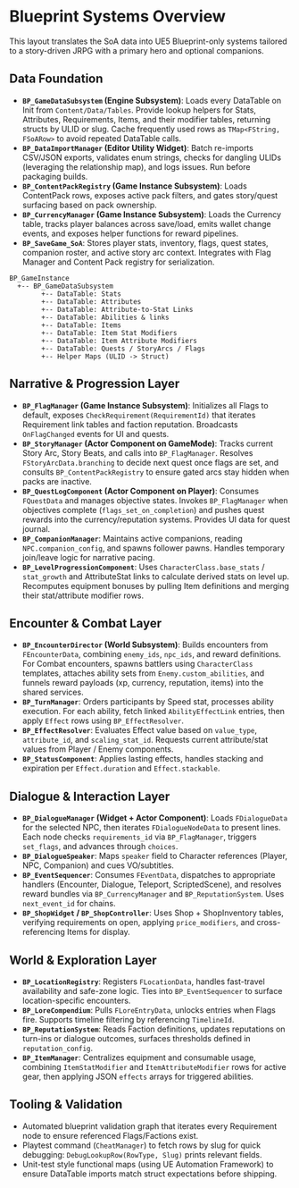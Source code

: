 # Blueprint Systems Overview

This layout translates the SoA data into UE5 Blueprint-only systems tailored to a story-driven JRPG with a primary hero and optional companions.

## Data Foundation
- **`BP_GameDataSubsystem` (Engine Subsystem)**: Loads every DataTable on Init from `Content/Data/Tables`. Provide lookup helpers for Stats, Attributes, Requirements, Items, and their modifier tables, returning structs by ULID or slug. Cache frequently used rows as `TMap<FString, FSoARow>` to avoid repeated DataTable calls.
- **`BP_DataImportManager` (Editor Utility Widget)**: Batch re-imports CSV/JSON exports, validates enum strings, checks for dangling ULIDs (leveraging the relationship map), and logs issues. Run before packaging builds.
- **`BP_ContentPackRegistry` (Game Instance Subsystem)**: Loads ContentPack rows, exposes active pack filters, and gates story/quest surfacing based on pack ownership.
- **`BP_CurrencyManager` (Game Instance Subsystem)**: Loads the Currency table, tracks player balances across save/load, emits wallet change events, and exposes helper functions for reward pipelines.
- **`BP_SaveGame_SoA`**: Stores player stats, inventory, flags, quest states, companion roster, and active story arc context. Integrates with Flag Manager and Content Pack registry for serialization.

```
BP_GameInstance
  +-- BP_GameDataSubsystem
        +-- DataTable: Stats
        +-- DataTable: Attributes
        +-- DataTable: Attribute-to-Stat Links
        +-- DataTable: Abilities & links
        +-- DataTable: Items
        +-- DataTable: Item Stat Modifiers
        +-- DataTable: Item Attribute Modifiers
        +-- DataTable: Quests / StoryArcs / Flags
        +-- Helper Maps (ULID -> Struct)
```

## Narrative & Progression Layer
- **`BP_FlagManager` (Game Instance Subsystem)**: Initializes all Flags to default, exposes `CheckRequirement(RequirementId)` that iterates Requirement link tables and faction reputation. Broadcasts `OnFlagChanged` events for UI and quests.
- **`BP_StoryManager` (Actor Component on GameMode)**: Tracks current Story Arc, Story Beats, and calls into `BP_FlagManager`. Resolves `FStoryArcData.branching` to decide next quest once flags are set, and consults `BP_ContentPackRegistry` to ensure gated arcs stay hidden when packs are inactive.
- **`BP_QuestLogComponent` (Actor Component on Player)**: Consumes `FQuestData` and manages objective states. Invokes `BP_FlagManager` when objectives complete (`flags_set_on_completion`) and pushes quest rewards into the currency/reputation systems. Provides UI data for quest journal.
- **`BP_CompanionManager`**: Maintains active companions, reading `NPC.companion_config`, and spawns follower pawns. Handles temporary join/leave logic for narrative pacing.
- **`BP_LevelProgressionComponent`**: Uses `CharacterClass.base_stats` / `stat_growth` and AttributeStat links to calculate derived stats on level up. Recomputes equipment bonuses by pulling Item definitions and merging their stat/attribute modifier rows.

## Encounter & Combat Layer
- **`BP_EncounterDirector` (World Subsystem)**: Builds encounters from `FEncounterData`, combining `enemy_ids`, `npc_ids`, and reward definitions. For Combat encounters, spawns battlers using `CharacterClass` templates, attaches ability sets from `Enemy.custom_abilities`, and funnels reward payloads (xp, currency, reputation, items) into the shared services.
- **`BP_TurnManager`**: Orders participants by Speed stat, processes ability execution. For each ability, fetch linked `AbilityEffectLink` entries, then apply `Effect` rows using `BP_EffectResolver`.
- **`BP_EffectResolver`**: Evaluates Effect value based on `value_type`, `attribute_id`, and `scaling_stat_id`. Requests current attribute/stat values from Player / Enemy components.
- **`BP_StatusComponent`**: Applies lasting effects, handles stacking and expiration per `Effect.duration` and `Effect.stackable`.

## Dialogue & Interaction Layer
- **`BP_DialogueManager` (Widget + Actor Component)**: Loads `FDialogueData` for the selected NPC, then iterates `FDialogueNodeData` to present lines. Each node checks `requirements_id` via `BP_FlagManager`, triggers `set_flags`, and advances through `choices`.
- **`BP_DialogueSpeaker`**: Maps `speaker` field to Character references (Player, NPC, Companion) and cues VO/subtitles.
- **`BP_EventSequencer`**: Consumes `FEventData`, dispatches to appropriate handlers (Encounter, Dialogue, Teleport, ScriptedScene), and resolves reward bundles via `BP_CurrencyManager` and `BP_ReputationSystem`. Uses `next_event_id` for chains.
- **`BP_ShopWidget` / `BP_ShopController`**: Uses Shop + ShopInventory tables, verifying requirements on open, applying `price_modifiers`, and cross-referencing Items for display.

## World & Exploration Layer
- **`BP_LocationRegistry`**: Registers `FLocationData`, handles fast-travel availability and safe-zone logic. Ties into `BP_EventSequencer` to surface location-specific encounters.
- **`BP_LoreCompendium`**: Pulls `FLoreEntryData`, unlocks entries when Flags fire. Supports timeline filtering by referencing `TimelineId`.
- **`BP_ReputationSystem`**: Reads Faction definitions, updates reputations on turn-ins or dialogue outcomes, surfaces thresholds defined in `reputation_config`.
- **`BP_ItemManager`**: Centralizes equipment and consumable usage, combining `ItemStatModifier` and `ItemAttributeModifier` rows for active gear, then applying JSON `effects` arrays for triggered abilities.

## Tooling & Validation
- Automated blueprint validation graph that iterates every Requirement node to ensure referenced Flags/Factions exist.
- Playtest command (`CheatManager`) to fetch rows by slug for quick debugging: `DebugLookupRow(RowType, Slug)` prints relevant fields.
- Unit-test style functional maps (using UE Automation Framework) to ensure DataTable imports match struct expectations before shipping.





